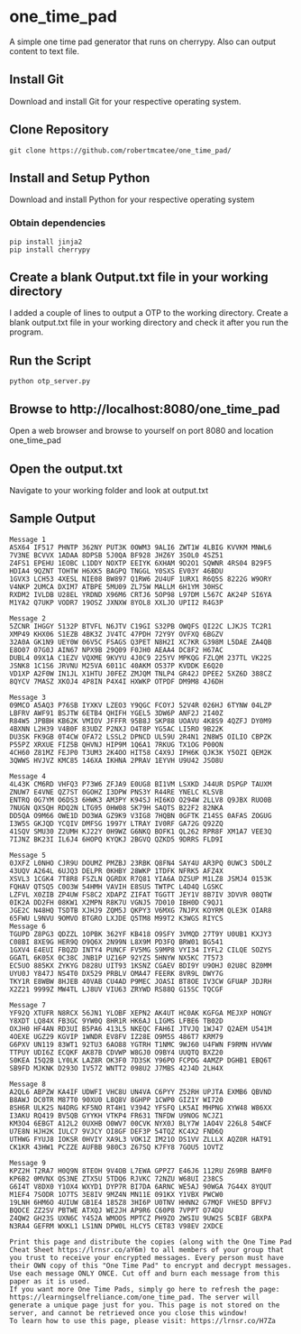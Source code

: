 # one_time_pad
A simple one time pad generator that runs on cherrypy. Also can output content to text file. 

## Install Git
Download and install Git for your respective operating system.

## Clone Repository
    git clone https://github.com/robertmcatee/one_time_pad/

## Install and Setup Python
Download and install Python for your respective operating system

### Obtain dependencies
    pip install jinja2
    pip install cherrypy

## Create a blank Output.txt file in your working directory
I added a couple of lines to output a OTP to the working directory. Create a blank output.txt file in your working directory and check it after you run the program.

## Run the Script
    python otp_server.py

## Browse to http://localhost:8080/one_time_pad
Open a web browser and browse to yourself on port 8080 and location one_time_pad

## Open the output.txt
Navigate to your working folder and look at output.txt

## Sample Output
```
Message 1
ASX64 IF517 PHNTP 362NY PUT3K 0OWM3 9ALI6 ZWT1W 4LBIG KVVKM MNWL6 7V3NE BCVVX 1ADAA 8DPSB 5J0QA BF928 JHZ6Y 3SOL0 4SZ51
Z4FS1 EPEHU 1EOBC L1DDY NOXTP EEIYK 6XHAM 9D2O1 SQWNR 4RS04 B29F5 HDIA4 9QZNT TOHTW H6XK5 BAGPQ TNGGL Y0SXS EV03Y 46BDU
1GVX3 LCH53 4XESL NIE08 BW897 Q1RW6 2U4UF 1URX1 R6Q5S 8222G W9ORY V4NKP 2UMCA DXIM7 ATBPE 5MU09 ZL75W MALLM 6H1YM 30HSC
RXDM2 IVLDB U28EL YRDND X96M6 CRTJ6 5OP98 L97DM L567C AK24P SI6YA M1YA2 Q7UKP VODR7 19OSZ JXNXW 8YOL8 XXLJO UPII2 R4G3P

Message 2
5ZCNR IHGGY 5132P BTVFL N6JTV C19GI S32PB OWQFS QI22C LJKJS TC2R1 XMP49 KHX06 S1EZB 4BK3Z JV4TC 47PDH 72Y9Y OVFXQ 6BGZV
32A0A GK1N9 UEY0W 06V5C FSAGS Q3PET N8H2I XC7KR G398M L5DAE ZA4QB E8O07 07G0J AIN67 NPX9B 29Q09 F0JH0 AEAA4 DC8F2 H67AC
DUBL4 09X1A C1EZV VQXME 9KVYU 4J0C9 225YV MPKQG FZLQM 237TL VK22S JSNK8 1C1S6 JRVNU M25VA 6011C 40AKM O537P KVDDK E6Q20
VD1XP A2F0W IN1JL X1HTU J0FEZ ZMJQM TNLP4 GR42J DPEE2 5XZ6D 388CZ 8QYCV 7MASZ XKOJ4 4P8IN P4X4I HXWKP OTPDF DM9M8 4J6DH

Message 3
09MCO A5AQ3 P76SB IYXKV LZEO3 Y9QGC FCOYJ 52V4R 026HJ 6TYNW 04LZP LBFRV AWF91 BSJTW 6ETB4 QHIFH YGEL5 3DW6P ANF2J 2I40Z
R84W5 JPBBH KB62K VMIOV JFFFR 95B8J SKP88 UOAVU 4K8S9 4QZFJ DY0M9 4BXNN L2H39 V4B0F 83UDZ P2NXJ O4T8P YG5AC LI5RO 9B22K
DU3SK FK9GB 0T4CW OFA72 LSSL2 DPNCD UL59U 2R4N1 2N8W5 OILIO CBPZK P55PZ XRXUE FIZ5B QHVNJ HIP9M 1Q6A1 7RKUG TX1OG P00ON
4CH60 Z81MZ FEJP0 T3UM3 2K4OO HIT58 C4X9J IPH6K QJK3K Y5OZI QEM2K 3QWWS HVJVZ KMC85 146XA IKHNA 2PRAV 1EYVH U9U42 JSO8U

Message 4
4L43K CM6RD VHFQ3 P73W6 ZFJA9 E0UG8 BI1VM LSXKD J44UR DSPGP TAUXM ZNUW7 E4VNE QZ7ST 0GOHZ I3DPW PNS3Y R44RE YNELC KLSVB
ENTRQ 0G7YM O6DS3 6HWK3 AM3PY K94SJ HI6KO O294W 2LLV8 Q9JBX RUO0B 7NUGN QXSQH RDQ2N LTG95 0HW08 SK79H SAQTS B22F2 82NKA
DD5QA O9M66 OWE1D DO3WA GZ9K9 V3IG8 7HQBN 0GFTK Z14SS 0AFAS ZOGUG I3W5S GKJQD YCQIV DMFSG 1997Y LTRAY IV0RF GA72G Q92ZQ
41SQV SMU30 Z2UMH KJ22Y 0H9WZ G6NKQ BOFK1 QL262 RPR8F XM1A7 VEE3Q 7IJNZ BK23I IL6J4 6HOPQ KYQKJ 2BGVQ QZKD5 9DRRS FLD9I

Message 5
0JXFZ L0NHO CJR9U DOUMZ PMZBJ 23RBK Q8FN4 SAY4U AR3PQ 0UWC3 SD0LZ 43UQV A264L 6UJQ3 DELPR 0KHBY 28WKP 1TDFK NFRK5 AFZ4X
XSVL3 1CGK4 7T8R8 FSZLN QGRDX R7Q81 YIA6A DZSUP M1LZ8 JSMJ4 0153K FQHAV QTSQ5 C0O3W 54HMH VAVIH E8SUS TWTPC L4D4Q LGSKC
LZFVL X0ZIB ZP4UW FS8C2 XDAPZ ZIFAT TGGTT JEY1V 8B7IV 3DVVR 08QTW 0IK2A DD2FH 08KW1 X2MPN R8K7U VGNJ5 7D010 IBH0D C9QJ1
JGE2C N48HQ TSDTB XJHJ9 ZQM5J QKPY3 V6MXG 7NJPX KOYRM QLE3K OIAR8 65FWU L9NVU 9OMVO BTGRO LXJDE Q5TM8 M99T2 K3WGS RIYCS
Message 6
TGUPD Z8PG3 QDZZL 1OPBK 362YF KB418 O9SFY 3VMQD 27T9Y U0UB1 KXJY3 C08BI 8XE9G HER9Q O9Q6X 2N99N L8X9M PD3FQ BRW01 BG541
1GXV4 E4EUI FBQZD INTY4 PUNCF FV5MG S9MP8 VYI34 IYFL2 CILQE SOZYS GGATL 6K05X 0C38C JNB1P UZ16P 92YZS 5HNYW NX5KC 7T573
EC5UO 885KX ZYKYG D828U UIT93 1KSNZ CGAEV BDI9Y U9OHJ 02U8C BZ0MM UYU0J Y847J NS4T0 DX529 PRBLV OMA47 FEERK 8VR9L DWY7G
TKY1R E8WBW 8HJEB 40VAB CU4AD P9MEC JOASI BT8OE IV3CW GFUAP JDJRH X2Z21 9999Z MW4TL LJ8UV VIU63 ZRYWD RS88Q G15SC TQCGF

Message 7
YF92Q XTUFR N8RCX 56JN1 YLOBF XEPN2 AK4UT HC0AK KGFGA MEJXP HONGY Y8XDT LQ84X FB3GC 9YW0Q 8HR1R HK6AJ LIGMS LFBE6 TB02D
OXJH0 HF4AN RD3UI B5PA6 413L5 NKEQC FAH6I JTVJQ 1WJ47 Q2AEM U541M 4OEXE UGZ29 KGVIP 1WNDR EV8FV IZ28E O9M5S 486T7 KRM79
G6PXV UN119 83WT1 92TU3 6AO88 YGTRH T1NMC 9WJ60 U4FWN F9RMN HVVWW TTPUY UDI6Z ECQKF AK87B CDVWP W8GJ0 O9BY4 UUQTQ BXZ20
S0KEA I5Q2B LY0LK LAZ8R OK3F0 7D3SK Y96PO FCPDG 4AMZP DGHB1 EBQ6T SB9FD MJKNK D293O IV57Z WNTT2 098U2 J7MBS 42J4D 2LH4X

Message 8
A2QL6 ABPZW KA4IF UDWFI VHC8U UN4VA C6PYY Z52RH UPJTA EXMB6 QBVND B8AWJ DC0TR M87T0 90XU0 L8Q8V 8GHPP 1CWP0 GIZ1Y WI720
8SH6R ULK2S N4DRG KF5NO RT4H1 V3942 YFSFQ LK5AI MHPNG XYW48 W86XX I3AKU RQ419 BV5QB GYYKH VTKP4 FR631 TNFDW U9NOG NCJZ1
KM3O4 6EBGT A12L2 0UXHB O0WV7 00CVK NYX0J BLY7W 1AO4V 226L8 54WCF U7E8N HJH2K IULC7 9VJCY OI8GF DEF3P 54TQZ KC4X2 FND6Q
UTHWG FYUJ8 IOKSR 0HVIY XA9L3 VOK1Z IM21O DS1VV ZLLLX AQZ0R HAT91 CK1KR 43HW1 PCZZE AUFBB 980C3 Z67SQ K7FY8 7GOU5 1OVTZ

Message 9
KPZ2H T2RA7 H0Q9N 8TEOH 9V4OB L7EWA GPPZ7 E46J6 112RU Z69RB BAMF0 KP6B2 0MVNX QS3NE ZTX5U 5TDQ6 RJVKC 72NZU W68UI 238CS
G6I4T V8DX0 Y1OX4 WXYD1 DYP7R BI7DA 6ARNC WE5AJ 90WGA 7G44X 8YQUT M1EF4 7SODR 1O7TS 3E8IV 9MZ4N MN11E 091KX Y1VBX PWCW0
19LNH 6HM6O 4UIUW GB1E4 185Z8 3HI6P U0TNV HHNN2 G7MQF VHE5D BPFVJ BQOCE ZZ2SV PBTWE ATXQJ WE2JH AP9R6 C60P8 7VPPT O74DU
Z4QW2 GH23S UXN6C Y452A WMOOS MPTCZ PH9ZO 2WSIU 9UW2S 5CBIF GBXPA N3RA4 GEFRM WXKL1 LS1NN DPW0L HLCY5 CET83 V98EV 2XDCE

Print this page and distribute the copies (along with the One Time Pad Cheat Sheet https://lrnsr.co/aY6m) to all members of your group that you trust to receive your encrypted messages. Every person must have their OWN copy of this "One Time Pad" to encrypt and decrypt messages.
Use each message ONLY ONCE. Cut off and burn each message from this paper as it is used.
If you want more One Time Pads, simply go here to refresh the page: https://learningselfreliance.com/one_time_pad. The server will generate a unique page just for you. This page is not stored on the server, and cannot be retrieved once you close this window!
To learn how to use this page, please visit: https://lrnsr.co/H7Za
```

